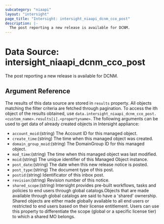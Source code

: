 ```yaml
---
subcategory: "niaapi"
layout: "intersight"
page_title: "Intersight: intersight_niaapi_dcnm_cco_post"
description: |-
  The post reporting a new release is available for DCNM.
---
```


# Data Source: intersight_niaapi_dcnm_cco_post
The post reporting a new release is available for DCNM.
## Argument Reference
The results of this data source are stored in `results` property.
All objects matching the filter criteria are fetched through pagination.
To access the ith object of the results obtained, use `data.intersight_niaapi_dcnm_cco_post.<custom_name>.results[i].<propertyname>`.
The following arguments can be used to get data of already created objects in Intersight appliance:
* `account_moid`:(string) The Account ID for this managed object. 
* `create_time`:(string) The time when this managed object was created. 
* `domain_group_moid`:(string) The DomainGroup ID for this managed object. 
* `mod_time`:(string) The time when this managed object was last modified. 
* `moid`:(string) The unique identifier of this Managed Object instance. 
* `post_date`:(string) The date when this new release notice is posted. 
* `post_type`:(string) The document type of this post. 
* `postid`:(string) Identificator of this inbox post. 
* `revision`:(string) Revision number of this notice. 
* `shared_scope`:(string) Intersight provides pre-built workflows, tasks and policies to end users through global catalogs.Objects that are made available through global catalogs are said to have a 'shared' ownership. Shared objects are either made globally available to all end users or restricted to end users based on their license entitlement. Users can use this property to differentiate the scope (global or a specific license tier) to which a shared MO belongs. 
 